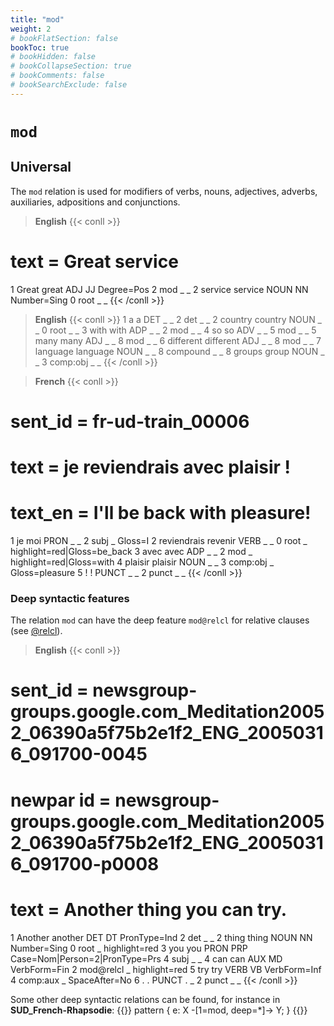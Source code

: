 ```yaml
---
title: "mod"
weight: 2
# bookFlatSection: false
bookToc: true
# bookHidden: false
# bookCollapseSection: true
# bookComments: false
# bookSearchExclude: false
---
```


# `mod` 

## Universal

The `mod` relation is used for modifiers of verbs, nouns, adjectives, adverbs, auxiliaries, adpositions and conjunctions.

> **English**
{{< conll >}}
# text = Great service
1	Great	great	ADJ	JJ	Degree=Pos	2	mod	_	_
2	service	service	NOUN	NN	Number=Sing	0	root	_	_
{{< /conll >}}

> **English**
{{< conll >}}
1	a	a	DET	_	_	2	det	_	_
2	country	country	NOUN	_	_	0	root	_	_
3	with	with	ADP	_	_	2	mod	_	_
4	so	so	ADV	_	_	5	mod	_	_
5	many	many	ADJ	_	_	8	mod	_	_
6	different	different	ADJ	_	_	8	mod	_	_
7	language	language	NOUN	_	_	8	compound	_	_
8	groups	group	NOUN	_	_	3	comp:obj	_	_
{{< /conll >}}

> **French**
{{< conll >}}
# sent_id = fr-ud-train_00006
# text = je reviendrais avec plaisir !
# text_en = I'll be back with pleasure!
1	je	moi	PRON	_	_	2	subj	_	Gloss=I
2	reviendrais	revenir	VERB	_	_	0	root	_	highlight=red|Gloss=be_back
3	avec	avec	ADP	_	_	2	mod	_	highlight=red|Gloss=with
4	plaisir	plaisir	NOUN	_	_	3	comp:obj	_	Gloss=pleasure
5	!	!	PUNCT	_	_	2	punct	_	_
{{< /conll >}}


### Deep syntactic features
The relation `mod` can have the deep feature `mod@relcl` for relative clauses (see [@relcl](../Deep/relcl.md)).

> __English__
{{< conll >}}
# sent_id = newsgroup-groups.google.com_Meditation20052_06390a5f75b2e1f2_ENG_20050316_091700-0045
# newpar id = newsgroup-groups.google.com_Meditation20052_06390a5f75b2e1f2_ENG_20050316_091700-p0008
# text = Another thing you can try.
1	Another	another	DET	DT	PronType=Ind	2	det	_	_
2	thing	thing	NOUN	NN	Number=Sing	0	root	_	highlight=red
3	you	you	PRON	PRP	Case=Nom|Person=2|PronType=Prs	4	subj	_	_
4	can	can	AUX	MD	VerbForm=Fin	2	mod@relcl	_	highlight=red
5	try	try	VERB	VB	VerbForm=Inf	4	comp:aux	_	SpaceAfter=No
6	.	.	PUNCT	.	_	2	punct	_	_
{{< /conll >}}

Some other deep syntactic relations can be found, for instance in __SUD_French-Rhapsodie__:
{{<grew key1="e.label" corpus="SUD_French-Rhapsodie@latest" >}}
pattern { e: X -[1=mod, deep=*]-> Y; }
{{</grew>}}





